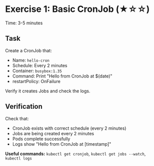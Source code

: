 # Exercise 1: Basic CronJob (★☆☆)

Time: 3-5 minutes

## Task

Create a CronJob that:

- Name: `hello-cron`
- Schedule: Every 2 minutes
- Container: `busybox:1.35`
- Command: Print "Hello from CronJob at $(date)"
- restartPolicy: OnFailure

Verify it creates Jobs and check the logs.

## Verification

Check that:

- CronJob exists with correct schedule (every 2 minutes)
- Jobs are being created every 2 minutes
- Pods complete successfully
- Logs show "Hello from CronJob at [timestamp]"

**Useful commands:** `kubectl get cronjob`, `kubectl get jobs --watch`, `kubectl logs`
